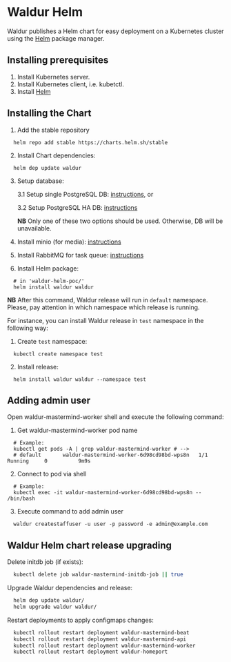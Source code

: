 # Waldur Helm

Waldur publishes a Helm chart for easy deployment on a Kubernetes cluster using the [Helm](https://helm.sh) package manager.

## Installing prerequisites

1. Install Kubernetes server.
2. Install Kubernetes client, i.e. kubetctl.
3. Install [Helm](https://helm.sh/docs/intro/install/)

## Installing the Chart

1. Add the stable repository
```
  helm repo add stable https://charts.helm.sh/stable
```
2. Install Chart dependencies:
```
  helm dep update waldur
```
3. Setup database:

    3.1 Setup single PostgreSQL DB: [instructions](https://github.com/waldur/waldur-helm/blob/master/docs/postgres-db.md), or

    3.2 Setup PostgreSQL HA DB: [instructions](https://github.com/waldur/waldur-helm/blob/master/docs/postgres-db-ha.md)

    **NB** Only one of these two options should be used. Otherwise, DB will be unavailable.
4. Install minio (for media): [instructions](https://github.com/waldur/waldur-helm/blob/master/docs/minio.md)
5. Install RabbitMQ for task queue: [instructions](https://github.com/waldur/waldur-helm/blob/master/docs/rabbitmq.md)
5. Install Helm package:
```
  # in 'waldur-helm-poc/'
  helm install waldur waldur
```
**NB** After this command, Waldur release will run in `default` namespace. Please, pay attention in which namespace which release is running.

For instance, you can install Waldur release in `test` namespace in the following way:

1. Create `test` namespace:
```
  kubectl create namespace test
```
2. Install release:
```
  helm install waldur waldur --namespace test
```

## Adding admin user
Open waldur-mastermind-worker shell and execute the following command:

1. Get waldur-mastermind-worker pod name
```
  # Example:
  kubectl get pods -A | grep waldur-mastermind-worker # -->
  # default       waldur-mastermind-worker-6d98cd98bd-wps8n   1/1     Running     0          9m9s
```
2. Connect to pod via shell
```
  # Example:
  kubectl exec -it waldur-mastermind-worker-6d98cd98bd-wps8n -- /bin/bash
```
3. Execute command to add admin user
```
  waldur createstaffuser -u user -p password -e admin@example.com
```

## Waldur Helm chart release upgrading
Delete initdb job (if exists):
```bash
  kubectl delete job waldur-mastermind-initdb-job || true
```

Upgrade Waldur dependencies and release:
```bash
  helm dep update waldur/
  helm upgrade waldur waldur/
```

Restart deployments to apply configmaps changes:

```bash
  kubectl rollout restart deployment waldur-mastermind-beat
  kubectl rollout restart deployment waldur-mastermind-api
  kubectl rollout restart deployment waldur-mastermind-worker
  kubectl rollout restart deployment waldur-homeport
```
